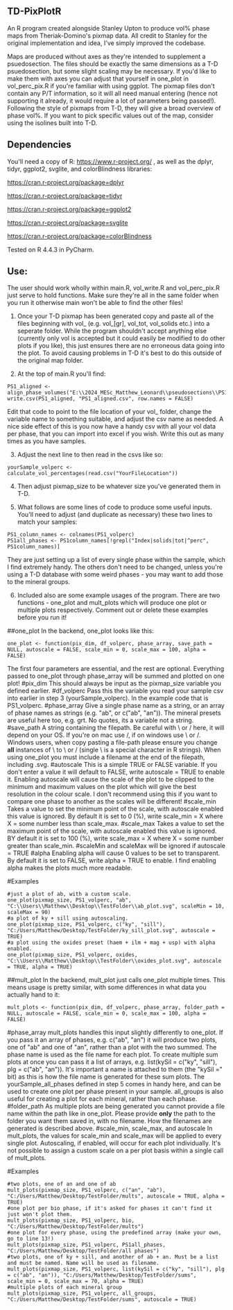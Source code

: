## TD-PixPlotR
An R program created alongside Stanley Upton to produce vol% phase maps from Theriak-Domino's pixmap data. All credit to Stanley for the original implementation and idea, I've simply improved the codebase.

Maps are produced without axes as they're intended to supplement a psuedosection. The files should be exactly the same dimensions as a T-D psuedosection, but some slight scaling may be necessary. If you'd like to make them with axes you can adjust that yourself in one_plot in vol_perc_pix.R if you're familiar with using ggplot. The pixmap files don't contain any P/T information, so it will all need manual entering (hence not supporting it already, it would require a lot of parameters being passed!).
Following the style of pixmaps from T-D, they will give a broad overview of phase vol%. If you want to pick specific values out of the map, consider using the isolines built into T-D. 

## Dependencies
You'll need a copy of R: https://www.r-project.org/ , as well as the dplyr, tidyr, ggplot2, svglite, and colorBlindness libraries:

https://cran.r-project.org/package=dplyr

https://cran.r-project.org/package=tidyr

https://cran.r-project.org/package=ggplot2

https://cran.r-project.org/package=svglite

https://cran.r-project.org/package=colorBlindness

Tested on R 4.4.3 in PyCharm.

## Use:
The user should work wholly within main.R, vol_write.R and vol_perc_pix.R just serve to hold functions. Make sure they're all in the same folder when you run it otherwise main won't be able to find the other files!

1. Once your T-D pixmap has been generated copy and paste all of the files beginning with vol_ (e.g. vol_[gr], vol_tot, vol_solids etc.) into a seperate folder. While the program shouldn't accept anything else (currently only vol is accepted but it could easily be modified to do other plots if you like), this just ensures there are no erroneous data going into the plot. To avoid causing problems in T-D it's best to do this outside of the original map folder.
  
2. At the top of main.R you'll find:

```
PS1_aligned <- align_phase_volumes("E:\\2024_MESc_Matthew_Leonard\\pseudosections\\PS1\\_DomMap100\\vol")
write.csv(PS1_aligned, "PS1_aligned.csv", row.names = FALSE)
```
Edit that code to point to the file location of your vol_ folder, change the variable name to something suitable, and adjust the csv name as needed. A nice side effect of this is you now have a handy csv with all your vol data per phase, that you can import into excel if you wish. Write this out as many times as you have samples.

3. Adjust the next line to then read in the csvs like so:

```
yourSample_volperc <- calculate_vol_percentages(read.csv("YourFileLocation"))
```

4. Then adjust pixmap_size to be whatever size you've generated them in T-D.
  
5. What follows are some lines of code to produce some useful inputs. You'll need to adjust (and duplicate as necessary) these two lines to match your samples:

```
PS1_column_names <- colnames(PS1_volperc)
PS1all_phases <- PS1column_names[!grepl("Index|solids|tot|^perc", PS1column_names)]
```

They are just setting up a list of every single phase within the sample, which I find extremely handy. The others don't need to be changed, unless you're using a T-D database with some weird phases - you may want to add those to the mineral groups.

6. Included also are some example usages of the program. There are two functions - one_plot and mult_plots which will produce one plot or multiple plots respectively. Comment out or delete these examples before you run it!

##one_plot
In the backend, one_plot looks like this:
```
one_plot <- function(pix_dim, df_volperc, phase_array, save_path = NULL, autoscale = FALSE, scale_min = 0, scale_max = 100, alpha = FALSE)
```
The first four parameters are essential, and the rest are optional. Everything passed to one_plot through phase_array will be summed and plotted on one plot! 
#pix_dim
This should always be input as the pixmap_size variable you defined earlier.
#df_volperc
Pass this the variable you read your sample csv into earlier in step 3 (yourSample_volperc). In the example code that is PS1_volperc.
#phase_array
Give a single phase name as a string, or an array of phase names as strings (e.g. "ab", or c("ab", "an")). The mineral presets are useful here too, e.g. grt. No quotes, its a variable not a string.
#save_path
A string containing the filepath. Be careful with \\ or / here, it will depend on your OS. If you're on mac use /, if on windows use \\ or /. Windows users, when copy pasting a file-path please ensure you change **all** instances of \ to \\ or / (single \ is a special character in R strings). When using one_plot you must include a filename at the end of the filepath, including .svg.
#autoscale
This is a simple TRUE or FALSE variable. If you don't enter a value it will default to FALSE, write autoscale = TRUE to enable it. Enabling autoscale will cause the scale of the plot to be clipped to the minimum and maximum values on the plot which will give the best resolution in the colour scale. I don't recommend using this if you want to compare one phase to another as the scales will be different!
#scale_min
Takes a value to set the minimum point of the scale, with autoscale enabled this value is ignored. By default it is set to 0 (%), write scale_min = X where X = some number less than scale_max.
#scale_max
Takes a value to set the maximum point of the scale, with autoscale enabled this value is ignored. BY default it is set to 100 (%), write scale_max = X where X = some number greater than scale_min.
#scaleMin and scaleMax will be ignored if autoscale = TRUE
#alpha
Enabling alpha will cause 0 values to be set to transparent. By default it is set to FALSE, write alpha = TRUE to enable. I find enabling alpha makes the plots much more readable.

#Examples
```
#just a plot of ab, with a custom scale.
one_plot(pixmap_size, PS1_volperc, "ab", "C:\\Users\\Matthew\\Desktop\\TestFolder\\ab_plot.svg", scaleMin = 10, scaleMax = 90)
#a plot of ky + sill using autoscaling.
one_plot(pixmap_size, PS1_volperc, c("ky", "sill"), "C:/Users/Matthew/Desktop/TestFolder/ky_sill_plot.svg", autoscale = TRUE)
#a plot using the oxides preset (haem + ilm + mag + usp) with alpha enabled.
one_plot(pixmap_size, PS1_volperc, oxides, "C:\\Users\\Matthew\\Desktop\\TestFolder\\oxides_plot.svg", autoscale = TRUE, alpha = TRUE)
```

##mult_plot
In the backend, mult_plot just calls one_plot multiple times. This means usage is pretty similar, with some differences in what data you actually hand to it:
```
mult_plots <- function(pix_dim, df_volperc, phase_array, folder_path = NULL, autoscale = FALSE, scale_min = 0, scale_max = 100, alpha = FALSE)
```
#phase_array
mult_plots handles this input slightly differently to one_plot. If you pass it an array of phases, e.g. c("ab", "an") it will produce two plots, one of "ab" and one of "an", rather than a plot with the two summed. The phase name is used as the file name for each plot. To create multiple sum plots at once you can pass it a list of arrays, e.g. list(kySil = c("ky", "sill"), plg = c("ab", "an")). It's important a name is attached to them (the "kySil =" bit) as this is how the file name is generated for these sum plots. The yourSample_all_phases defined in step 5 comes in handy here, and can be used to create one plot per phase present in your sample. all_groups is also useful for creating a plot for each mineral, rather than each phase.
#folder_path
As multiple plots are being generated you cannot provide a file name within the path like in one_plot. Please provide **only** the path to the folder you want them saved in, with no filename. How the filenames are generated is described above.
#scale_min, scale_max, and autoscale
In mult_plots, the values for scale_min and scale_max will be applied to every single plot. Autoscaling, if enabled, will occur for each plot individually. It's not possible to assign a custom scale on a per plot basis within a single call of mult_plots.

#Examples
```
#two plots, one of an and one of ab
mult_plots(pixmap_size, PS1_volperc, c("an", "ab"), "C:/Users/Matthew/Desktop/TestFolder/mults", autoscale = TRUE, alpha = TRUE)
#one plot per bio phase, if it's asked for phases it can't find it just won't plot them.
mult_plots(pixmap_size, PS1_volperc, bio, "C:/Users/Matthew/Desktop/TestFolder/mults")
#one plot for every phase, using the predefined array (make your own, go to line 13!)
mult_plots(pixmap_size, PS1_volperc, PS1all_phases, "C:/Users/Matthew/Desktop/TestFolder/all phases")
#two plots, one of ky + sill, and another of ab + an. Must be a list and must be named. Name will be used as filename.
mult_plots(pixmap_size, PS1_volperc, list(kySil = c("ky", "sill"), plg = c("ab", "an")), "C:/Users/Matthew/Desktop/TestFolder/sums", scale_min = 0, scale_max = 70, alpha = TRUE)
#multiple plots of each mineral group
mult_plots(pixmap_size, PS1_volperc, all_groups, "C:/Users/Matthew/Desktop/TestFolder/sums", autoscale = TRUE)
```

